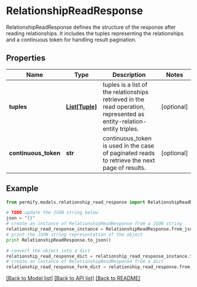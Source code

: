 # RelationshipReadResponse

RelationshipReadResponse defines the structure of the response after reading relationships. It includes the tuples representing the relationships and a continuous token for handling result pagination.

## Properties

Name | Type | Description | Notes
------------ | ------------- | ------------- | -------------
**tuples** | [**List[Tuple]**](Tuple.md) | tuples is a list of the relationships retrieved in the read operation, represented as entity-relation-entity triples. | [optional] 
**continuous_token** | **str** | continuous_token is used in the case of paginated reads to retrieve the next page of results. | [optional] 

## Example

```python
from permify.models.relationship_read_response import RelationshipReadResponse

# TODO update the JSON string below
json = "{}"
# create an instance of RelationshipReadResponse from a JSON string
relationship_read_response_instance = RelationshipReadResponse.from_json(json)
# print the JSON string representation of the object
print RelationshipReadResponse.to_json()

# convert the object into a dict
relationship_read_response_dict = relationship_read_response_instance.to_dict()
# create an instance of RelationshipReadResponse from a dict
relationship_read_response_form_dict = relationship_read_response.from_dict(relationship_read_response_dict)
```
[[Back to Model list]](../README.md#documentation-for-models) [[Back to API list]](../README.md#documentation-for-api-endpoints) [[Back to README]](../README.md)


